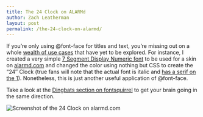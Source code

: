 ```yaml
---
title: The 24 Clock on ALARMd
author: Zach Leatherman
layout: post
permalink: /the-24-clock-on-alarmd/
---
```


If you’re only using @font-face for titles and text, you’re missing out on a whole [wealth of use cases][1] that have yet to be explored. For instance, I created a very simple [7 Segment Display Numeric font][2] to be used for a skin on [alarmd.com][3] and changed the color using nothing but CSS to create the “24″ Clock (true fans will note that the actual font is italic and [has a serif on the 1][4]). Nonetheless, this is just another useful application of @font-face.

 [1]: http://www.zachleat.com/web/2010/01/03/css-sprites-using-font-face/
 [2]: http://fontstruct.fontshop.com/fontstructions/show/282059
 [3]: http://www.alarmd.com/
 [4]: http://www.panopticist.com/2006/05/there_is_something_weird_going_on_with_the_clock_on_24.php

Take a look at the [Dingbats section on fontsquirrel][5] to get your brain going in the same direction.

 [5]: http://www.fontsquirrel.com/fonts/list/style/Dingbat

![][6]

 [6]: /web/wp-content/uploads/2010/01/Screen-shot-2010-01-24-at-1.22.39-AM.png "Screenshot of the 24 Clock on alarmd.com"

